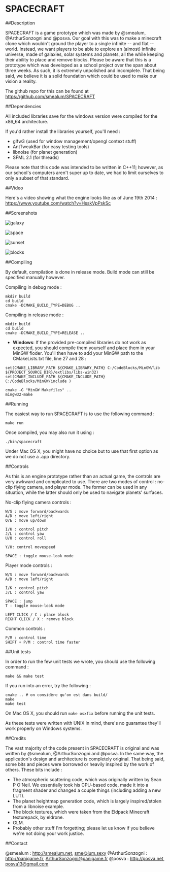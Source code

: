 SPACECRAFT
===

##Description

SPACECRAFT is a game prototype which was made by @smealum, @ArthurSonzogni and @posva. Our goal with this was to make a minecraft clone which wouldn't ground the player to a single infinite -- and flat -- world. Instead, we want players to be able to explore an (almost) infinite universe, made of galaxies, solar systems and planets, all the while keeping their ability to place and remove blocks.
Please be aware that this is a prototype which was developed as a school project over the span about three weeks. As such, it is extremely unpolished and incomplete. That being said, we believe it is a solid foundation which could be used to make our vision a reality.

The github repo for this can be found at https://github.com/smealum/SPACECRAFT

##Dependencies

All included libraries save for the windows version were compiled for the x86_64 architecture.

If you'd rather install the libraries yourself, you'll need :

- glfw3 (used for window management/opengl context stuff)
- AntTweakBar (for easy testing tools)
- libnoise (for planet generation)
- SFML 2.1 (for threads)

Please note that this code was intended to be written in C++11; however, as our school's computers aren't super up to date, we had to limit ourselves to only a subset of that standard.

##Video

Here's a video showing what the engine looks like as of June 19th 2014 : https://www.youtube.com/watch?v=HsskVpPskSc

##Screenshots

![galaxy](http://i.imgur.com/KczAZt2.png)

![space](http://i.imgur.com/i5h5K6r.png)

![sunset](http://i.imgur.com/uY6xw1H.png)

![blocks](http://i.imgur.com/qqypYwj.png)

##Compiling

By default, compilation is done in release mode. Build mode can still be specified manually however.

Compiling in debug mode :

```
mkdir build
cd build
cmake -DCMAKE_BUILD_TYPE=DEBUG ..
```

Compiling in release mode :

```
mkdir build
cd build
cmake -DCMAKE_BUILD_TYPE=RELEASE ..
```

- **Windows**:
If the provided pre-compiled libraries do not work as expected, you should compile them yourself and place them in your MinGW floder. You'll then have to add your MinGW path to the CMakeLists.txt file, line 27 and 28 :

```
set(CMAKE_LIBRARY_PATH ${CMAKE_LIBRARY_PATH} C:/CodeBlocks/MinGW/lib ${PROJECT_SOURCE_DIR}/extlibs/libs-win32)
set(CMAKE_INCLUDE_PATH ${CMAKE_INCLUDE_PATH} C:/CodeBlocks/MinGW/include )
```

```
cmake -G "MinGW Makefiles" ..
mingw32-make
```

##Running 

The easiest way to run SPACECRAFT is to use the following command :
```
make run
```
Once compiled, you may also run it using :

```
./bin/spacecraft
```

Under Mac OS X, you might have no choice but to use that first option as we do not use a .app directory.

##Controls

As this is an engine prototype rather than an actual game, the controls are very awkward and complicated to use.
There are two modes of control : no-clip flying camera, and player mode. The former can be used in any situation, while the latter should only be used to navigate planets' surfaces.

No-clip flying camera controls :
```
W/S : move forward/backwards
A/D : move left/right
Q/E : move up/down

I/K : control pitch
J/L : control yaw
U/O : control roll

Y/H: control movespeed

SPACE : toggle mouse-look mode
```

Player mode controls :
```
W/S : move forward/backwards
A/D : move left/right

I/K : control pitch
J/L : control yaw

SPACE : jump
T : toggle mouse-look mode

LEFT CLICK / C : place block
RIGHT CLICK / X : remove block
```

Common controls :

```
P/M : control time
SHIFT + P/M : control time faster
```

##Unit tests

In order to run the few unit tests we wrote, you should use the following command :

```
make && make test
```

If you run into an error, try the following :

```
cmake .. # on considère qu'on est dans build/
make
make test
```

On Mac OS X, you should run `make osxfix` before running the unit tests.

As these tests were written with UNIX in mind, there's no guarantee they'll work properly on Windows systems.

##Credits

The vast majority of the code present in SPACECRAFT is original and was written by @smealum, @ArthurSonzogni and @posva. In the same way, the application's design and architecture is completely original.
That being said, some bits and pieces were borrowed or heavily inspired by the work of others. These bits include :

- The atmospheric scattering code, which was originally written by Sean P O'Neil. We essentially took his CPU-based code, made it into a fragment shader and changed a couple things (including adding a new LUT).
- The planet heightmap generation code, which is largely inspired/stolen from a libnoise example.
- The block textures, which were taken from the Eldpack Minecraft texturepack, by eldrone.
- GLM. 
- Probably other stuff I'm forgetting; please let us know if you believe we're not doing your work justice.

##Contact

@smealum : http://smealum.net, sme@lum.sexy
@ArthurSonzogni : http://panigame.fr, ArthurSonzogni@panigame.fr
@posva : http://posva.net, posva13@gmail.com
